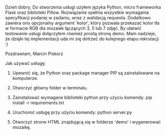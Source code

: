 Dzień dobry,
Do stworzenia usługi użyłem języka Python, micro frameworka Flask oraz biblioteki Pillow.
Rozwiązanie spełnia wszystkie wymagania specyfikacji podanej w zadaniu, wraz z walidacją requesta.
Dodatkowo zawiera ono opcjonalny argument 'kolor', który pozwala przekazać kolor tła w formacie RGB dla mozaiek łączących 3, 5 lub 7 zdjęć.
By ułatwić testowanie usługi dołączyłem również prostą stronę demo.
Mam nadzieje, że dzięki tej implementacji uda mi się dotrzeć do kolejnego etapu rekrutacji :)

Pozdrawiam,
Marcin Piskorz


Jak używać usługę:
1. Upewnić się, że Python oraz package manager PIP są zainstalowane na komputerze.

2. Otworzyć główny folder w terminalu.

3. Zainstalować wymagane biblioteki python przy użyciu komendy: 
	pip install -r requirements.txt
	
4. Uruchomić usługę przy użyciu komendy: 
	python server.py
	
5. Otworzyć strone HTML znajdującą się w folderze 'demo' i wygenerować mozaikę.
